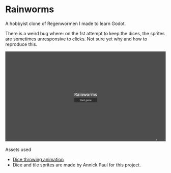 # Rainworms

A hobbyist clone of Regenwormen I made to learn Godot. 

There is a weird bug where: on the 1st attempt to keep the dices, the sprites are sometimes unresponsive to clicks. Not sure yet why and how to reproduce this. 

![Alt Text](./RainwormDemo.gif)

Assets used
* [Dice throwing animation](https://kicked-in-teeth.itch.io/dice-roll)
* Dice and tile sprites are made by Annick Paul for this project.
